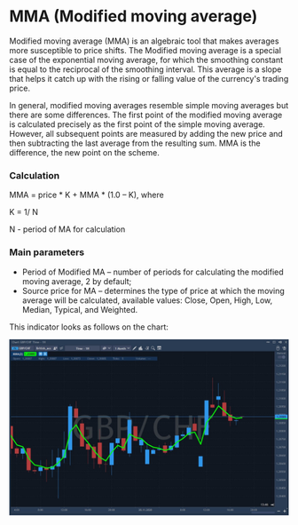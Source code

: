 # MMA \(Modified moving average\)

Modified moving average \(MMA\) is an algebraic tool that makes averages more susceptible to price shifts. The Modified moving average is a special case of the exponential moving average, for which the smoothing constant is equal to the reciprocal of the smoothing interval. This average is a slope that helps it catch up with the rising or falling value of the currency's trading price.

In general, modified moving averages resemble simple moving averages but there are some differences. The first point of the modified moving average is calculated precisely as the first point of the simple moving average. However, all subsequent points are measured by adding the new price and then subtracting the last average from the resulting sum. MMA is the difference, the new point on the scheme.

### Calculation

MMA = price \* K + MMA \* \(1.0 – K\), where

K = 1/ N

N - period of MA for calculation

### Main parameters

* Period of Modified MA – number of periods for calculating the modified moving average, 2 by default;
* Source price for MA – determines the type of price at which the moving average will be calculated, available values: Close, Open, High, Low, Median, Typical, and Weighted.

This indicator looks as follows on the chart:

![](../../../../.gitbook/assets/screenshot_1%20%2816%29.jpg)

